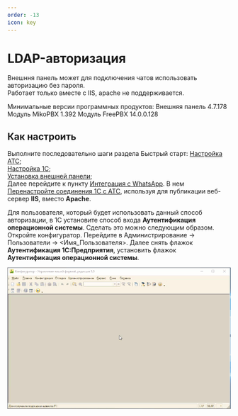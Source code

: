 ```yaml
---
order: -13
icon: key
---
```


# LDAP-авторизация
Внешння панель может для подключения чатов использовать авторизацию без пароля.  
Работает только вместе с IIS, apache не поддерживается.

Минимальные версии программных продуктов:
Внешняя панель 4.7.178
Модуль MikoPBX 1.392
Модуль FreePBX 14.0.0.128

## Как настроить

Выполните последовательно шаги раздела Быстрый старт:
<a href='/get-started/nastroyka_ats/' target="_blank">Настройка АТС</a>;  
<a href='/get-started/nastroyka_1c/' target="_blank">Настройка 1С</a>;  
<a href='/get-started/install/' target="_blank">Установка внешней панели</a>;  
Далее перейдите к пункту <a href='/get-started/whatsapp/' target="_blank">Интеграция с WhatsApp</a>.
В нем <a href='/get-started/whatsapp/#перенастройка-соединения-1с-с-атс/' target="_blank">Перенастройте соединения 1С с АТС</a>, используя для публикации веб-сервер **IIS**, вместо **Apache**.

Для пользователя, который будет использовать данный способ авторизации, в 1С установите способ входа **Аутентификация операционной системы**. Сделать это можно следующим образом. <br>
Откройте конфигуратор. Перейдите в Администрирование -> Пользователи -> <Имя_Пользователя>. Далее снять флажок **Аутентификация 1С:Предприятия**, установить флажок **Аутентификация операционной системы**.

<img class="miko-shadow play-on-hover"  
    src="/assets/root-guides/LDAP_avtorizaciya/LDAP_0.gif"
    alt="МИКО: Аутентификация операционной системы"
/>
